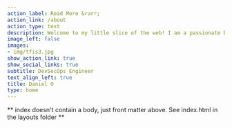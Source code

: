 ```yaml
---
action_label: Read More &rarr;
action_link: /about
action_type: text
description: Welcome to my little slice of the web! I am a passionate DevSecOps Engineer with expertise in AWS, Azure & GCP Administration, Security, and DevOps.                                     My goal is to help software development teams and organizations leverage technology to solve complex problems. With a keen interest in Automation, Privacy Law, and Cinematography, I hope to share my knowledge and experiences with you through this platform.
image_left: false
images:
- img/tfis3.jpg
show_action_link: true
show_social_links: true
subtitle: DevSecOps Engineer
text_align_left: true
title: Daniel O
type: home
---
```


** index doesn't contain a body, just front matter above.
See index.html in the layouts folder **
